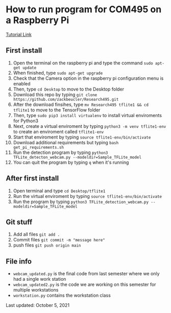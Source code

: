# How to run program for COM495 on a Raspberry Pi

[Tutorial Link](https://www.youtube.com/watch?v=aimSGOAUI8Y)

## First install

1. Open the terminal on the raspberry pi and type the command `sudo apt-get update`
2. When finished, type `sudo apt-get upgrade`
3. Check that the Camera option in the raspberry pi configuration menu is enabled
4. Then, type `cd Desktop` to move to the Desktop folder
4. Download this repo by typing `git clone https://github.com/zackbeucler/Research495.git`
5. After the download finsihes, type `mv Research495 tflite1 && cd tflite1` to move to the TensorFlow folder
6. Then, type `sudo pip3 install virtualenv` to install virtual enviroments for Python3
7. Next, create a virtual enviroment by typing `python3 -m venv tflite1-env` to create an enviroment called `tflite1-env`
8. Start that enviroment by typing `source tflite1-env/bin/activate`
9. Download additional requirements but typing `bash get_pi_requirements.sh`
10. Run the detection program by typing `python3 TFLite_detecton_webcam.py --modeldir=Sample_TFLite_model`
11. You can quit the program by typing `q` when it's running

## After first install

1. Open terminal and type `cd Desktop/tflite1`
2. Run the virtual enviroment by typing `source tflite1-env/bin/activate`
3. Run the program by typing `python3 TFLite_detection_webcam.py --modeldir=Sample_TFLite_model`

## Git stuff

1. Add all files `git add .`
2. Commit files `git commit -m "message here"`
3. push files `git push origin main`

## File info
- `webcam_updated.py` is the final code from last semester where we only had a single work station
- `webcam_updated2.py` is the code we are working on this semester for multiple workstations
- `workstation.py` contains the workstation class

Last updated: October 5, 2021
